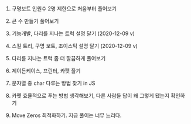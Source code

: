 1. 구명보트 인원수 2명 제한으로 처음부터 풀어보기

2. 큰 수 만들기 풀어보기

3. 기능개발, 다리를 지나는 트럭 설명 달기 (2020-12-09 v)

4. 스킬 트리, 구명 보트, 조이스틱 설명 달기 (2020-12-09 v)

5. 다리를 지나는 트럭 좀 더 깔끔하게 풀어보기

6. 제이든케이스, 프린터, 카펫 풀기

7. 문자열 중 char 다루는 방법 찾기 in JS

8. 카펫 효율적으로 푸는 방법 생각해보기, 다른 사람들 답이 왜 그렇게 됐는지 확인하기

9. Move Zeros 최적화하기. 지금 풀이는 너무 느리다.
